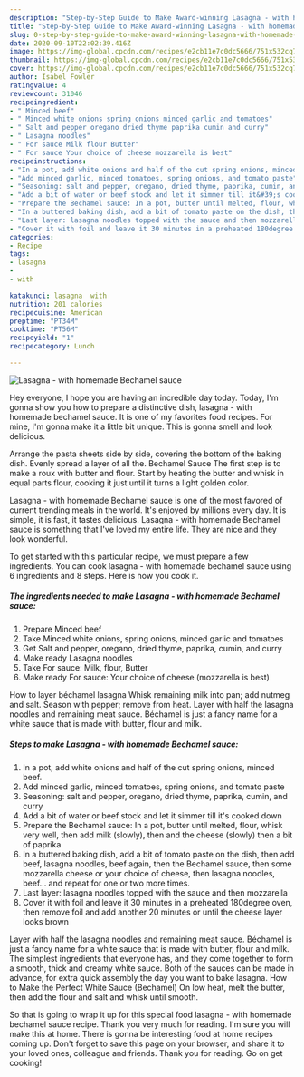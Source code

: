 ```yaml
---
description: "Step-by-Step Guide to Make Award-winning Lasagna - with homemade Bechamel sauce"
title: "Step-by-Step Guide to Make Award-winning Lasagna - with homemade Bechamel sauce"
slug: 0-step-by-step-guide-to-make-award-winning-lasagna-with-homemade-bechamel-sauce
date: 2020-09-10T22:02:39.416Z
image: https://img-global.cpcdn.com/recipes/e2cb11e7c0dc5666/751x532cq70/lasagna-with-homemade-bechamel-sauce-recipe-main-photo.jpg
thumbnail: https://img-global.cpcdn.com/recipes/e2cb11e7c0dc5666/751x532cq70/lasagna-with-homemade-bechamel-sauce-recipe-main-photo.jpg
cover: https://img-global.cpcdn.com/recipes/e2cb11e7c0dc5666/751x532cq70/lasagna-with-homemade-bechamel-sauce-recipe-main-photo.jpg
author: Isabel Fowler
ratingvalue: 4
reviewcount: 31046
recipeingredient:
- " Minced beef"
- " Minced white onions spring onions minced garlic and tomatoes"
- " Salt and pepper oregano dried thyme paprika cumin and curry"
- " Lasagna noodles"
- " For sauce Milk flour Butter"
- " For sauce Your choice of cheese mozzarella is best"
recipeinstructions:
- "In a pot, add white onions and half of the cut spring onions, minced beef."
- "Add minced garlic, minced tomatoes, spring onions, and tomato paste"
- "Seasoning: salt and pepper, oregano, dried thyme, paprika, cumin, and curry"
- "Add a bit of water or beef stock and let it simmer till it&#39;s cooked down"
- "Prepare the Bechamel sauce: In a pot, butter until melted, flour, whisk very well, then add milk (slowly), then and the cheese (slowly) then a bit of paprika"
- "In a buttered baking dish, add a bit of tomato paste on the dish, then add beef, lasagna noodles, beef again, then the Bechamel sauce, then some mozzarella cheese or your choice of cheese, then lasagna noodles, beef... and repeat for one or two more times."
- "Last layer: lasagna noodles topped with the sauce and then mozzarella"
- "Cover it with foil and leave it 30 minutes in a preheated 180degree oven, then remove foil and add another 20 minutes or until the cheese layer looks brown"
categories:
- Recipe
tags:
- lasagna
- 
- with

katakunci: lasagna  with 
nutrition: 201 calories
recipecuisine: American
preptime: "PT34M"
cooktime: "PT56M"
recipeyield: "1"
recipecategory: Lunch

---
```



![Lasagna - with homemade Bechamel sauce](https://img-global.cpcdn.com/recipes/e2cb11e7c0dc5666/751x532cq70/lasagna-with-homemade-bechamel-sauce-recipe-main-photo.jpg)

Hey everyone, I hope you are having an incredible day today. Today, I'm gonna show you how to prepare a distinctive dish, lasagna - with homemade bechamel sauce. It is one of my favorites food recipes. For mine, I'm gonna make it a little bit unique. This is gonna smell and look delicious.

Arrange the pasta sheets side by side, covering the bottom of the baking dish. Evenly spread a layer of all the. Bechamel Sauce The first step is to make a roux with butter and flour. Start by heating the butter and whisk in equal parts flour, cooking it just until it turns a light golden color.

Lasagna - with homemade Bechamel sauce is one of the most favored of current trending meals in the world. It's enjoyed by millions every day. It is simple, it is fast, it tastes delicious. Lasagna - with homemade Bechamel sauce is something that I've loved my entire life. They are nice and they look wonderful.


To get started with this particular recipe, we must prepare a few ingredients. You can cook lasagna - with homemade bechamel sauce using 6 ingredients and 8 steps. Here is how you cook it.

<!--inarticleads1-->

##### The ingredients needed to make Lasagna - with homemade Bechamel sauce:

1. Prepare  Minced beef
1. Take  Minced white onions, spring onions, minced garlic and tomatoes
1. Get  Salt and pepper, oregano, dried thyme, paprika, cumin, and curry
1. Make ready  Lasagna noodles
1. Take  For sauce: Milk, flour, Butter
1. Make ready  For sauce: Your choice of cheese (mozzarella is best)


How to layer béchamel lasagna Whisk remaining milk into pan; add nutmeg and salt. Season with pepper; remove from heat. Layer with half the lasagna noodles and remaining meat sauce. Béchamel is just a fancy name for a white sauce that is made with butter, flour and milk. 

<!--inarticleads2-->

##### Steps to make Lasagna - with homemade Bechamel sauce:

1. In a pot, add white onions and half of the cut spring onions, minced beef.
1. Add minced garlic, minced tomatoes, spring onions, and tomato paste
1. Seasoning: salt and pepper, oregano, dried thyme, paprika, cumin, and curry
1. Add a bit of water or beef stock and let it simmer till it&#39;s cooked down
1. Prepare the Bechamel sauce: In a pot, butter until melted, flour, whisk very well, then add milk (slowly), then and the cheese (slowly) then a bit of paprika
1. In a buttered baking dish, add a bit of tomato paste on the dish, then add beef, lasagna noodles, beef again, then the Bechamel sauce, then some mozzarella cheese or your choice of cheese, then lasagna noodles, beef... and repeat for one or two more times.
1. Last layer: lasagna noodles topped with the sauce and then mozzarella
1. Cover it with foil and leave it 30 minutes in a preheated 180degree oven, then remove foil and add another 20 minutes or until the cheese layer looks brown


Layer with half the lasagna noodles and remaining meat sauce. Béchamel is just a fancy name for a white sauce that is made with butter, flour and milk. The simplest ingredients that everyone has, and they come together to form a smooth, thick and creamy white sauce. Both of the sauces can be made in advance, for extra quick assembly the day you want to bake lasagna. How to Make the Perfect White Sauce (Bechamel) On low heat, melt the butter, then add the flour and salt and whisk until smooth. 

So that is going to wrap it up for this special food lasagna - with homemade bechamel sauce recipe. Thank you very much for reading. I'm sure you will make this at home. There is gonna be interesting food at home recipes coming up. Don't forget to save this page on your browser, and share it to your loved ones, colleague and friends. Thank you for reading. Go on get cooking!
